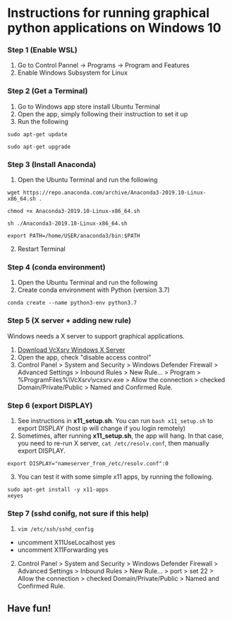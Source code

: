 # Instructions for running graphical python applications on Windows 10

### Step 1 (Enable WSL)
1. Go to Control Pannel -> Programs -> Program and Features
2. Enable Windows Subsystem for Linux

### Step 2 (Get a Terminal)
1. Go to Windows app store install Ubuntu Terminal
2. Open the app, simply following their instruction to set it up
3. Run the following

```
sudo apt-get update
```

```
sudo apt-get upgrade
```

### Step 3 (Install Anaconda)
1. Open the Ubuntu Terminal and run the following

```
wget https://repo.anaconda.com/archive/Anaconda3-2019.10-Linux-x86_64.sh .
```

```
chmod +x Anaconda3-2019.10-Linux-x86_64.sh
```

```
sh ./Anaconda3-2019.10-Linux-x86_64.sh
```

```
export PATH=/home/USER/anaconda3/bin:$PATH
```
2. Restart Terminal


### Step 4 (conda environment)
1. Open the Ubuntu Terminal and run the following
2. Create conda environment with Python (version 3.7)
```
conda create --name python3-env python3.7
```

### Step 5 (X server + adding new rule)
Windows needs a X server to support graphical applications.
1. [Download VcXsrv Windows X Server](https://sourceforge.net/projects/vcxsrv/)
2. Open the app, check "disable access control"
3. Control Panel > System and Security > Windows Defender Firewall > Advanced Settings > Inbound Rules > New Rule... > Program > %ProgramFiles%\VcXsrv\vcxsrv.exe > Allow the connection > checked Domain/Private/Public > Named and Confirmed Rule.

### Step 6 (export DISPLAY)
1. See instructions in **x11_setup.sh**. You can run ``` bash x11_setup.sh ``` to export DISPLAY (host ip will change if you login remotely)
2. Sometimes, after running **x11_setup.sh**, the app will hang. In that case, you need to re-run X server, ``` cat /etc/resolv.conf ```, then manually export DISPLAY.

```
export DISPLAY="nameserver_from_/etc/resolv.conf":0
```

3. You can test it with some simple x11 apps, by running the following.

```
sudo apt-get install -y x11-apps
xeyes
```

### Step 7 (sshd conifg, not sure if this help)
1. ```vim /etc/ssh/sshd_config```
  - uncomment X11UseLocalhost yes
  - uncomment X11Forwarding yes
2. Control Panel > System and Security > Windows Defender Firewall > Advanced Settings > Inbound Rules > New Rule... > port > set 22 > Allow the connection > checked Domain/Private/Public > Named and Confirmed Rule.


## Have fun!
